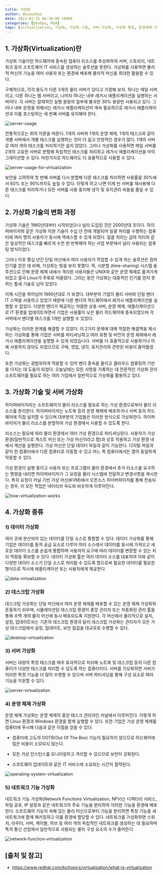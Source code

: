 ```yaml
---
title: 가상화
author: dejavuhyo
date: 2021-02-15 06:30:00 +0900
categories: [DevOps, MSA]
tags: [virtualization, 가상화, 가상화-기술, 서버-가상화, 가상화-종류, 운영체제-가상화, 데스크탑-가상화, 네트워크-가상화, 데이터-가상화]
---
```


## 1. 가상화(Virtualization)란
가상화 기술이란 하드웨어에 종속된 컴퓨터 리소스를 추상화하여 서버, 스토리지, 네트워크 등의 소프트웨어 IT 서비스를 생성하는 솔루션을 뜻한다. 가상화를 사용하면 물리적 머신의 기능을 여러 사용자 또는 환경에 배포해 물리적 머신을 최대한 활용할 수 있다.

구체적으로, 각각 용도가 다른 3개의 물리 서버가 있다고 가정해 보자. 하나는 메일 서버이고, 다른 하나는 웹 서버이고, 나머지 하나는 내부 레거시 애플리케이션을 실행하는 서버이다. 각 서버는 잠재적인 실행 용량의 일부에 불과한 30% 용량만 사용되고 있다. 그러나 내부 운영을 위해서는 레거시 애플리케이션이 계속 필요하므로 레거시 애플리케이션과 이를 호스팅하는 세 번째 서버를 유지해야 한다.

![server-usage](/assets/img/2021-02-15-virtualization/server-usage.png)

전통적으로는 위의 이론을 따른다. 1개의 서버와 1개의 운영 체제, 1개의 태스크와 같이 개별 서버에서 개별 태스크를 실행하는 것이 더 쉽고 안정적인 경우가 많다. 1개의 서버로 여러 개의 태스크를 처리하기란 쉽지 않았다. 그러나 가상화를 사용하면 메일 서버를 2개의 고유한 서버로 분할해 독립적인 태스크를 처리하고 레거시 애플리케이션을 마이그레이션할 수 있다. 마찬가지로 하드웨어도 더 효율적으로 사용할 수 있다.

![server-usage-for-virtualization](/assets/img/2021-02-15-virtualization/server-usage-for-virtualization.png)

보안을 고려하여 첫 번째 서버를 다시 분할해 다른 태스크를 처리하면 사용률을 30%에서 60% 또는 90%까지도 높일 수 있다. 이렇게 하고 나면 이제 빈 서버를 재사용해 다른 태스크를 처리하거나 모든 서버를 사용 중지해 냉각 및 유지관리 비용을 줄일 수 있다.

## 2. 가상화 기술의 변화 과정
가상화 기술은 1960년대부터 시작되었으나 널리 도입된 것은 2000년대 초이다. 하이퍼바이저와 같은 가상화 지원 기술이 수십 년 전에 개발되어 일괄 처리를 수행하는 컴퓨터에 여러 명의 사용자가 동시에 액세스할 수 있게 되었다. 일괄 처리는 급여 처리와 같은 일상적인 태스크를 빠르게 수천 번 반복해야 하는 사업 부문에서 널리 사용되는 컴퓨팅 방식이었다.

그러나 이후 몇십 년간 단일 머신에서 여러 사용자가 작업할 수 있게 하는 솔루션은 점차 인기를 얻은 데 비해, 가상화는 빛을 보지 못했다. 즉, 시분할 (time-sharing) 시스템 솔루션으로 인해 운영 체제 내에서 격리된 사용자들은 UNIX와 같은 운영 체제로 옮겨가게 되었고 결국 Linux가 주류로 떠올랐다. 그러는 동안 가상화는 대중적인 인기를 얻지 못하는 틈새 기술로 남아 있었다.

이제 시간을 뛰어넘어 1990년대로 가 보겠다. 대부분의 기업이 물리 서버와 단일 벤더 IT 스택을 사용하고 있었기 때문에 다른 벤더의 하드웨어에서 레거시 애플리케이션을 실행할 수 없었다. 다양한 벤더가 제공하는 저렴한 상용 서버, 운영 체제, 애플리케이션으로 IT 환경을 업데이트하면서 기업은 사용률이 낮은 물리 하드웨어에 종속되었으며 각 서버에서 벤더별 태스크를 1개만 실행할 수 있었다.

가상화는 이러한 문제를 해결할 수 있었다. 이 2가지 문제에 대해 적절한 해결책을 제시하는 가상화를 통해 기업은 서버를 파티셔닝하고 여러 유형 및 버전의 운영 체제에서 레거시 애플리케이션을 실행할 수 있게 되었습니다. 서버를 더 효율적으로 사용하거나 아예 사용하지 않아도 되었으므로 구매, 셋업, 냉각, 유지관리와 관련된 비용이 줄어들었다.

또한 가상화는 광범위하게 적용할 수 있어 벤더 종속을 줄이고 클라우드 컴퓨팅의 기반을 다지는 데 도움이 되었다. 오늘날에는 모든 사항을 기록하는 데 전문적인 가상화 관리 소프트웨어를 필요로 하는 여러 기업에서 일반적으로 가상화를 활용하고 있다.

## 3. 가상화 기술 및 서버 가상화
하이퍼바이저라는 소프트웨어가 물리 리소스를 필요로 하는 가상 환경으로부터 물리 리소스를 분리한다. 하이퍼바이저는 노트북 등의 운영 체제에 배포하거나 서버 등의 하드웨어에 직접 설치할 수 있으며 대부분의 기업들은 이러한 방식으로 가상화한다. 하이퍼바이저가 물리 리소스를 분할하여 가상 환경에서 사용할 수 있도록 한다.

리소스는 필요에 따라 물리 환경에서 여러 가상 환경으로 파티셔닝된다. 사용자가 가상 환경(일반적으로 게스트 머신 또는 가상 머신이라고 함)과 상호 작용하고 가상 환경 내에서 계산을 실행한다. 가상 머신은 단일 데이터 파일과 같이 기능한다. 디지털 파일과 같이 한 컴퓨터에서 다른 컴퓨터로 이동할 수 있고 어느 쪽 컴퓨터에서든 열어 동일하게 작동할 수 있다.

가상 환경이 실행 중이고 사용자 또는 프로그램이 물리 환경에서 추가 리소스를 요구하는 명령을 내리면 하이퍼바이저가 그 요청을 물리 시스템에 전달하고 변경사항을 캐시한다. 특히 요청이 커널 기반 가상 머신(KVM)에서 오픈소스 하이버파이저를 통해 전송되는 경우, 이 모든 작업은 네이티브 속도와 비슷하게 이루어진다.

![how-virtualization-works](/assets/img/2021-02-15-virtualization/how-virtualization-works.png)

## 4. 가상화 종류

### 1) 데이터 가상화
여러 곳에 분산되어 있는 데이터를 단일 소스로 통합할 수 있다. 데이터 가상화를 통해 기업은 데이터를 동적 공급 요소로 다루어 여러 소스에서 데이터를 동시에 가져오고 새로운 데이터 소스를 손쉽게 통합하며 사용자의 요구에 따라 데이터를 변환할 수 있는 처리 역량을 확보할 수 있다. 데이터 가상화 툴은 여러 데이터 소스를 대표하여 이와 같이 다양한 데이터 소스가 단일 소스로 처리될 수 있도록 함으로써 필요한 데이터를 필요한 형식으로 적시에 애플리케이션 또는 사용자에게 제공한다.

![data-virtualization](/assets/img/2021-02-15-virtualization/data-virtualization.png)

### 2) 데스크탑 가상화
데스크탑 가상화는 단일 머신에서 여러 운영 체제를 배포할 수 있는 운영 체제 가상화와 혼동하기 쉬우며, 시뮬레이션된 데스크탑 환경이 중앙 관리자 또는 자동화된 관리 툴을 통해 수백 개의 물리 머신에 동시 배포되도록 지원한다. 각 머신에서 물리적으로 설치, 설정, 업데이트되는 기존의 데스크탑 환경과 달리 데스크탑 가상화는 관리자가 모든 가상 데스크탑에서 설정, 업데이트, 보안 점검을 대규모로 수행할 수 있다.

![desktop-virtualization](/assets/img/2021-02-15-virtualization/desktop-virtualization.png)

### 3) 서버 가상화
서버는 대량의 특정 태스크를 매우 효과적으로 처리해 노트북 및 데스크탑 등의 다른 컴퓨터가 다양한 태스크를 처리할 수 있도록 하는 컴퓨터이다. 서버를 가상화하면 서버가 이러한 특정 기능을 더 많이 수행할 수 있으며 서버 파티셔닝을 통해 구성 요소로 여러 기능을 지원할 수 있다.

![server-virtualization](/assets/img/2021-02-15-virtualization/server-virtualization.png)

### 4) 운영 체제 가상화
운영 체제 가상화는 운영 체제의 중앙 태스크 관리자인 커널에서 이루어진다. 이렇게 하면 Linux 환경과 Windows 환경을 함께 실행할 수 있다. 또한 기업은 가상 운영 체제를 컴퓨터에 푸시해 다음과 같은 이점을 얻을 수 있다.

* 컴퓨터에 고도의 OOTB(Out Of The Box) 기능이 필요하지 않으므로 하드웨어에 많은 비용이 소모되지 않는다.

* 모든 가상 인스턴스를 모니터링하고 격리할 수 있으므로 보안이 강화된다.

* 소프트웨어 업데이트와 같은 IT 서비스에 소요되는 시간이 절약된다.

![operating-system-virtualization](/assets/img/2021-02-15-virtualization/operating-system-virtualization.png)

### 5) 네트워크 기능 가상화
네트워크 기능 가상화(Network Functions Virtualization, NFV)는 디렉터리 서비스, 파일 공유, IP 설정과 같은 네트워크의 주요 기능을 분리하여 이러한 기능을 환경에 배포한다. 소프트웨어 기능이 속해 있는 물리 머신으로부터 기능을 분리하면 특정 기능을 새 네트워크에 함께 패키징하고 이를 환경에 할당할 수 있다. 네트워크를 가상화하면 스위치, 라우터, 서버, 케이블, 허브 등 여러 개의 독립적인 네트워크를 생성하는 데 필요하며 특히 통신 산업에서 일반적으로 사용되는 물리 구성 요소의 수가 줄어든다.

![network-function-virtualization](/assets/img/2021-02-15-virtualization/network-function-virtualization.png)

## [출처 및 참고]
* <https://www.redhat.com/ko/topics/virtualization/what-is-virtualization>
